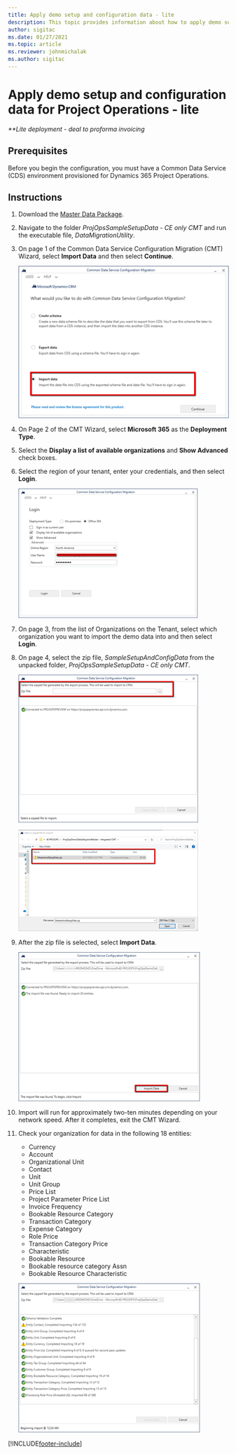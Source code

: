 ```yaml
---
title: Apply demo setup and configuration data - lite
description: This topic provides information about how to apply demo setup and configuration data for Project Operations.
author: sigitac
ms.date: 01/27/2021
ms.topic: article
ms.reviewer: johnmichalak
ms.author: sigitac
---
```


# Apply demo setup and configuration data for Project Operations - lite 

_**Lite deployment - deal to proforma invoicing_



## Prerequisites

Before you begin the configuration, you must have a Common Data Service (CDS) environment provisioned for Dynamics 365 Project Operations.


## Instructions

1. Download the [Master Data Package](https://download.microsoft.com/download/3/4/1/341bf279-a64f-4baa-af31-ce624859b518/ProjOpsSampleSetupData-%20CE%20only.zip). 
2. Navigate to the folder *ProjOpsSampleSetupData - CE only CMT* and run the executable file, *DataMigrationUtility*.
3. On page 1 of the Common Data Service Configuration Migration (CMT) Wizard, select **Import Data** and then select **Continue**.

    ![Configuration Migration.](./media/1ConfigurationMigration.png)

4. On Page 2 of the CMT Wizard, select **Microsoft 365** as the **Deployment Type**.
5. Select the **Display a list of available organizations** and **Show Advanced** check boxes.
6. Select the region of your tenant, enter your credentials, and then select **Login**.

   ![Configuration Sign in.](./media/2ConfigurationSignin.png)

7. On page 3, from the list of Organizations on the Tenant, select which organization you want to import the demo data into and then select **Login**.
8. On page 4, select the zip file, *SampleSetupAndConfigData* from the unpacked folder, *ProjOpsSampleSetupData - CE only CMT*.

   ![Zip file.](./media/3ZipFile.png)

   ![Select a file.](./media/4SelectAFile.png)

9. After the zip file is selected, select **Import Data**.

   ![Import data.](./media/5ImportData.png)

10. Import will run for approximately two-ten minutes depending on your network speed. After it completes, exit the CMT Wizard. 
11. Check your organization for data in the following 18 entities:

    -	Currency
    -	Account
    -	Organizational Unit
    -	Contact
    -	Unit
    -	Unit Group
    -	Price List
    -	Project Parameter Price List 
    -	Invoice Frequency
    -	Bookable Resource Category
    -	Transaction Category
    -	Expense Category
    -	Role Price
    -	Transaction Category Price
    -	Characteristic
    -	Bookable Resource
    -	Bookable resource category Assn
    -	Bookable Resource Characteristic

    ![Complete Import.](./media/6CompleteImport.png)


[!INCLUDE[footer-include](../includes/footer-banner.md)]
